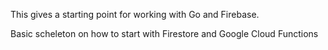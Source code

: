 This gives a starting point for working with Go and Firebase.

Basic scheleton on how to start with Firestore and Google Cloud Functions  




